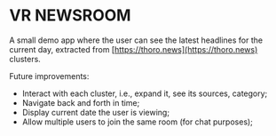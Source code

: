 # VR NEWSROOM

A small demo app where the user can see the latest headlines for the current day, extracted from [https://thoro.news](https://thoro.news) clusters.

Future improvements:

- Interact with each cluster, i.e., expand it, see its sources, category;
- Navigate back and forth in time;
- Display current date the user is viewing;
- Allow multiple users to join the same room (for chat purposes);
